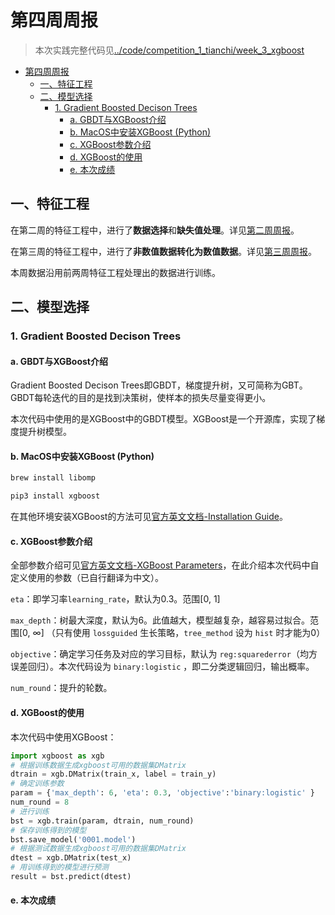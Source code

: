 # 第四周周报

> 本次实践完整代码见[../code/competition_1_tianchi/week_3_xgboost](../code/competition_1_tianchi/week_3_xgboost)

- [第四周周报](#第四周周报)
  - [一、特征工程](#一特征工程)
  - [二、模型选择](#二模型选择)
    - [1. Gradient Boosted Decison Trees](#1-gradient-boosted-decison-trees)
      - [a. GBDT与XGBoost介绍](#a-gbdt与xgboost介绍)
      - [b. MacOS中安装XGBoost (Python)](#b-macos中安装xgboost-python)
      - [c. XGBoost参数介绍](#c-xgboost参数介绍)
      - [d. XGBoost的使用](#d-xgboost的使用)
      - [e. 本次成绩](#e-本次成绩)

## 一、特征工程

在第二周的特征工程中，进行了**数据选择**和**缺失值处理**。详见[第二周周报](./week_report_2.md)。

在第三周的特征工程中，进行了**非数值数据转化为数值数据**。详见[第三周周报](./week_report_3.md)。

本周数据沿用前两周特征工程处理出的数据进行训练。


## 二、模型选择

### 1. Gradient Boosted Decison Trees

#### a. GBDT与XGBoost介绍
Gradient Boosted Decison Trees即GBDT，梯度提升树，又可简称为GBT。GBDT每轮迭代的目的是找到决策树，使样本的损失尽量变得更小。

本次代码中使用的是XGBoost中的GBDT模型。XGBoost是一个开源库，实现了梯度提升树模型。

#### b. MacOS中安装XGBoost (Python)

```bash
brew install libomp

pip3 install xgboost
```

在其他环境安装XGBoost的方法可见[官方英文文档-Installation Guide](https://xgboost.readthedocs.io/en/latest/build.html)。

#### c. XGBoost参数介绍

全部参数介绍可见[官方英文文档-XGBoost Parameters](https://xgboost.readthedocs.io/en/latest/parameter.html)，在此介绍本次代码中自定义使用的参数（已自行翻译为中文）。

`eta`：即学习率`learning_rate`，默认为0.3。范围[0, 1]

`max_depth`：树最大深度，默认为6。此值越大，模型越复杂，越容易过拟合。范围[0, ∞] （只有使用 `lossguided` 生长策略，`tree_method` 设为 `hist` 时才能为0）

`objective`：确定学习任务及对应的学习目标，默认为 `reg:squarederror`（均方误差回归）。本次代码设为 `binary:logistic` ，即二分类逻辑回归，输出概率。

`num_round`：提升的轮数。

#### d. XGBoost的使用

本次代码中使用XGBoost：

```python
import xgboost as xgb
# 根据训练数据生成xgboost可用的数据集DMatrix
dtrain = xgb.DMatrix(train_x, label = train_y)
# 确定训练参数
param = {'max_depth': 6, 'eta': 0.3, 'objective':'binary:logistic' }
num_round = 8
# 进行训练
bst = xgb.train(param, dtrain, num_round)
# 保存训练得到的模型
bst.save_model('0001.model')
# 根据测试数据生成xgboost可用的数据集DMatrix
dtest = xgb.DMatrix(test_x)
# 用训练得到的模型进行预测
result = bst.predict(dtest)
```

#### e. 本次成绩












